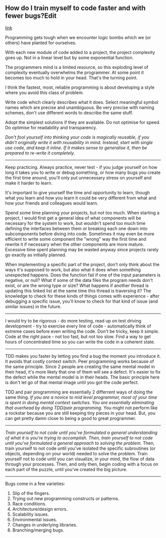 ## How do I train myself to code faster and with fewer bugs?Edit
[link](http://www.quora.com/How-do-I-train-myself-to-code-faster-and-with-fewer-bugs)

Programming gets tough when we encounter logic bombs which we (or others) have planted for ourselves.

With each new module of code added to a project, the project complexity goes up. Not in a linear level but by some exponential function.

The programmers mind is a limited resource, so this exploding level of complexity eventually overwhelms the programmer. At some point it becomes too much to hold in your head. That's the turning point.

I think the fastest, most, reliable programming is about developing a style where you avoid this class of problem.

Write code which clearly describes what it does. Select meaningful symbol names which are precise and unambiguous. Be very precise with naming schemes, don't use different words to describe the same stuff.

Adopt the simplest solutions if they are available. Do not optimise for speed. Do optimise for readability and transparency.

*Don't fool yourself into thinking your code is magically reusable, if you didn't originally write it with reusability in mind. Instead, start with single use code, and keep it inline. If it makes sense to generalise it, then be prepared to re-write it completely.*

---

Keep practicing. Always practice, never test - if you judge yourself on how long it takes you to write or debug something, or how many bugs you create the first time around, you'll only put unnecessary stress on yourself and make it harder to learn.

It's important to give yourself the time and opportunity to learn, though what you learn and how you learn it could be very different from what and how your friends and colleagues would learn.

Spend some time planning your projects, but not too much. When starting a project, I would first get a general idea of what components will be necessary for the system to work, but wouldn't spend too much time defining the interfaces between them or breaking each one down into subcomponents before diving into code. Sometimes it may even be more efficient to write some component the "wrong" way the first time and rewrite it if necessary when the other components are more mature. Excessive time spent planning may be wasted anyway since projects rarely go exactly as initially planned.

When implementing a specific part of the project, don't only think about the ways it's supposed to work, but also what it does when something unexpected happens. Does the function fail if one of the input parameters is negative, or null? What if some of the data files the program needs don't exist, or are the wrong type or size? What happens if another thread is updating this linked list at the same time this thread is traversing it? The knowledge to check for these kinds of things comes with experience - after debugging a specific issue, you'll know to check for that kind of issue (and similar issues) in the future.

---

I would try to be rigorous - do more testing, read up on test driving development - try to exercise every line of code - automatically think of extreme cases before even writing the code.  Don't be tricky, keep it simple.  Code at the right pace - not too fast, but not too slow.  Find a way to get hours of concentrated time so you can write the code in a coherent state.

---

TDD makes you faster by letting you find a bug the moment you introduce it. It avoids that costly context switch. Peer programming works because of the same principle. Since 2 people are creating the same mental model in their head, it's more likely that one of them will see a defect. It's easier to fix the defect while the mental model is in their heads. The basic principle here is don't let go of that mental image until you got the code perfect.

TDD and pair programming are essentially 2 differrent ways of doing the same thing. *If you are a novice to mid level programmer, most of your time is spent in doing mental context switches. You are essentially eliminating that overhead by doing TDD/pair programming.* You might not perform like a rockstar because you are still keeping tiny pieces in your head. But, you can get pretty damn close to being a good to great programmer.

---

*Train yourself to not code until you've formulated a general understanding of what it is you're trying to accomplish. Then, train yourself to not code until you've formulated a general approach to solving the problem.* Then, train yourself to not code until you've isolated the specific subroutines (or objects, depending on your world) needed to solve the problem.  Train yourself not to code until you can visualize, in your mind, the flow of data through your processes.  Then, and only then, begin coding with a focus on each part of the puzzle, until you've created the big picture.

---

Bugs come in a few varieties:

1. Slip of the fingers.
2. Trying out new programming constructs or patterns.
3. Race conditions.
4. Architecture/design errors.
5. Scalability issues.
6. Environmental issues.
7. Changes in underlying libraries.
8. Branching/merging bugs.
